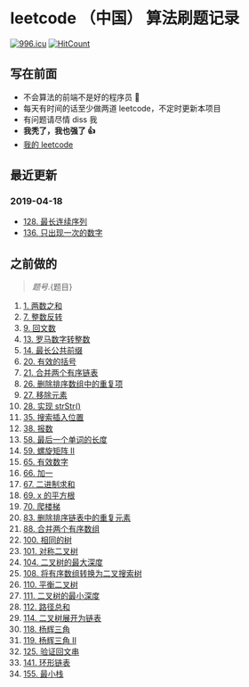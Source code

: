 # leetcode （中国） 算法刷题记录

[![996.icu](https://img.shields.io/badge/link-996.icu-red.svg)](https://996.icu)
[![HitCount](http://hits.dwyl.io/yukai-w/algorithm-notes.svg)](http://hits.dwyl.io/yukai-w/algorithm-notes)

## 写在前面

- 不会算法的前端不是好的程序员 🐒
- 每天有时间的话至少做两道 leetcode，不定时更新本项目
- 有问题请尽情 diss 我
- **我秃了，我也强了 👍**
- [我的 leetcode](https://leetcode-cn.com/yukai-w/)

## 最近更新

### 2019-04-18

- [128. 最长连续序列](./topics/before/longest_consecutive_sequence.js)
- [136. 只出现一次的数字](./topics/before/single_number.js)

## 之前做的

> ${题号}.${题目}

1. [1. 两数之和](./topics/before/two_sum.js)
2. [7. 整数反转](./topics/before/reverse_integer.js)
3. [9. 回文数](./topics/before/palindrome_number.js)
4. [13. 罗马数字转整数](./topics/before/roman_to_integer.js)
5. [14. 最长公共前缀](./topics/before/longest_common_prefix.js)
6. [20. 有效的括号](./topics/before/valid_parentheses.js)
7. [21. 合并两个有序链表](./topics/before/merge_two_sorted_lists.js)
8. [26. 删除排序数组中的重复项](./topics/before/remove_duplicates_from_sorted_array.js)
9. [27. 移除元素](./topics/before/remove_element.js)
10. [28. 实现 strStr()](./topics/before/implement_strstr.js)
11. [35. 搜索插入位置](./topics/before/search_insert_position.js)
12. [38. 报数](./topics/before/count_and_say.js)
13. [58. 最后一个单词的长度](./topics/before/length_of_last_word.js)
14. [59. 螺旋矩阵 II](./topics/before/spiral_matrix_ii.js)
15. [65. 有效数字](./topics/before/valid_number.js)
16. [66. 加一](./topics/before/plus_one.js)
17. [67. 二进制求和](./topics/before/add_binary.js)
18. [69. x 的平方根](./topics/before/sqrtx.js)
19. [70. 爬楼梯](./topics/before/climbing_stairs.js)
20. [83. 删除排序链表中的重复元素](./topics/before/remove_duplicates_from_sorted_list.js)
21. [88. 合并两个有序数组](./topics/before/merge_sorted_array.js)
22. [100. 相同的树](./topics/before/same_tree.js)
23. [101. 对称二叉树](./topics/before/symmetric_tree.js)
24. [104. 二叉树的最大深度](./topics/before/maximum_depth_of_binary_tree.js)
25. [108. 将有序数组转换为二叉搜索树](./topics/before/convert_sorted_array_to_binary_search_tree.js)
26. [110. 平衡二叉树](./topics/before/balanced_binary_tree.js)
27. [111. 二叉树的最小深度](./topics/before/minimum_depth_of_binary_tree.js)
28. [112. 路径总和](./topics/before/path_sum.js)
29. [114. 二叉树展开为链表](./topics/before/flatten_binary_tree_to_linked_list.js)
30. [118. 杨辉三角](./topics/before/pascals_triangle.js)
31. [119. 杨辉三角 II](./topics/before/pascals_triangle_ii.js)
32. [125. 验证回文串](./topics/before/valid_palindrome.js)
33. [141. 环形链表](./topics/before/linked_list_cycle.js)
34. [155. 最小栈](./topics/before/min_stack.js)
